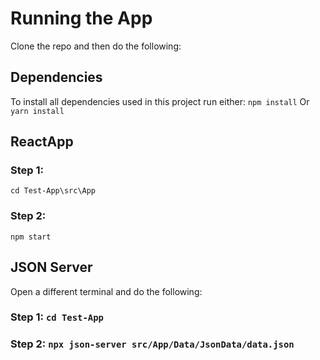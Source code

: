 # Running the App

Clone the repo and then do the following:

## Dependencies
To install all dependencies used in this project run either:
`npm install`
Or
`yarn install`

## ReactApp
### Step 1: 
`cd Test-App\src\App`
### Step 2:
`npm start`

## JSON Server
Open a different terminal and do the following: 
### Step 1: `cd Test-App` 
### Step 2: `npx json-server src/App/Data/JsonData/data.json`